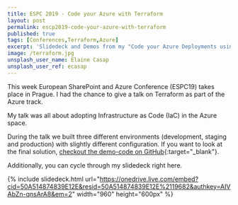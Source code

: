 ```yaml
---
title: ESPC 2019 - Code your Azure with Terraform
layout: post
permalink: escp2019-code-your-azure-with-terraform
published: true
tags: [Conferences,Terraform,Azure]
excerpt: 'Slidedeck and Demos from my "Code your Azure Deployments using HashiCorp Terraform" talk at European SharePoint and Azure Conference 2019 in Prague.'
image: /terraform.jpg
unsplash_user_name: Elaine Casap
unsplash_user_ref: ecasap
---
```


This week European SharePoint and Azure Conference (ESPC19) takes place in Prague. I had the chance to give a talk on Terraform as part of the Azure track.

My talk was all about adopting Infrastructure as Code (IaC) in the Azure space.

During the talk we built three different environments (development, staging and production) with slightly different configuration. If you want to look at the final solution, [checkout the demo-code on GitHub](https://github.com/ThorstenHans/espc2019-terraform){:target="_blank"}.

Additionally, you can cycle through my slidedeck right here.


{% include slidedeck.html url="https://onedrive.live.com/embed?cid=50A514874839E12E&resid=50A514874839E12E%2119682&authkey=AIVAbZn-qnsArA8&em=2" width="960" height="600px" %}
